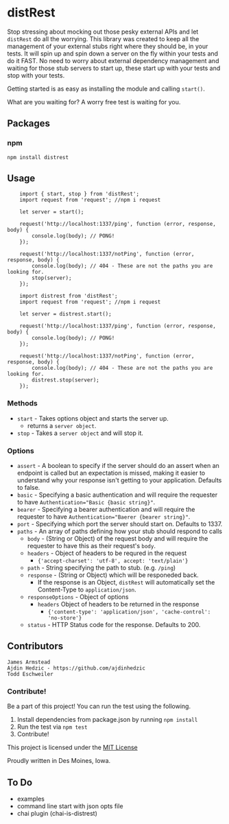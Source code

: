 # distRest

Stop stressing about mocking out those pesky external APIs and let `distRest` do all the worrying. This library was created to keep all the management of your external stubs right where they should be, in your tests. It will spin up and spin down a server on the fly within your tests and do it FAST. No need to worry about external dependency management and waiting for those stub servers to start up, these start up with your tests and stop with your tests.

Getting started is as easy as installing the module and calling `start()`.

What are you waiting for? A worry free test is waiting for you.


## Packages

### npm

```shell
npm install distrest
```

## Usage

```
	import { start, stop } from 'distRest';
    import request from 'request'; //npm i request

	let server = start();

    request('http://localhost:1337/ping', function (error, response, body) {
    	console.log(body); // PONG!
    });

    request('http://localhost:1337/notPing', function (error, response, body) {
    	console.log(body); // 404 - These are not the paths you are looking for.
        stop(server);
    });
```


```
	import distrest from 'distRest';
    import request from 'request'; //npm i request

	let server = distrest.start();

    request('http://localhost:1337/ping', function (error, response, body) {
    	console.log(body); // PONG!
    });

    request('http://localhost:1337/notPing', function (error, response, body) {
    	console.log(body); // 404 - These are not the paths you are looking for.
        distrest.stop(server);
    });
```

### Methods

* `start` - Takes options object and starts the server up.
	* returns a `server object`.
* `stop` - Takes a `server object` and will stop it.

### Options

* `assert` - A boolean to specify if the server should do an assert when an endpoint is called but an expectation is missed, making it easier to understand why your response isn't getting to your application. Defaults to false.
* `basic` - Specifying a basic authentication and will require the requester to have `Authentication="Basic {basic string}"`.
* `bearer` - Specifying a bearer authentication and will require the requester to have `Authentication="Baerer {bearer string}"`.
* `port` - Specifying which port the server should start on. Defaults to 1337.
* `paths` - An array of paths defining how your stub should respond to calls
	* `body` - (String or Object) of the request body and will require the requester to have this as their request's `body`.
	* `headers` - Object of headers to be requred in the request
		* `{'accept-charset': 'utf-8', accept: 'text/plain'}`
	* `path` - String specifying the path to stub. (e.g. `/ping`)
	* `response` - (String or Object) which will be responeded back.
		* If the response is an Object, `distRest` will automatically set the Content-Type to `application/json`.
    * `responseOptions` - Object of options
    	* `headers` Object of headers to be returned in the response
			* `{'content-type': 'application/json', 'cache-control': 'no-store'}`
    * `status` - HTTP Status code for the response. Defaults to 200.




## Contributors

```
James Armstead
Ajdin Hedzic - https://github.com/ajdinhedzic
Todd Eschweiler
```

### Contribute!

Be a part of this project! You can run the test using the following.

1. Install dependencies from package.json by running `npm install`
2. Run the test via `npm test`
3. Contribute!

This project is licensed under the [MIT License](http://en.wikipedia.org/wiki/MIT_License)

Proudly written in Des Moines, Iowa.


## To Do
- examples
- command line start with json opts file
- chai plugin (chai-is-distrest)
